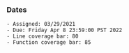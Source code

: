 ### Dates

    - Assigned: 03/29/2021
    - Due: Friday Apr 8 23:59:00 PST 2022
    - Line coverage bar: 80
    - Function coverage bar: 85
